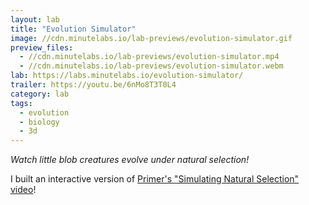 ```yaml
---
layout: lab
title: "Evolution Simulator"
image: //cdn.minutelabs.io/lab-previews/evolution-simulator.gif
preview_files:
  - //cdn.minutelabs.io/lab-previews/evolution-simulator.mp4
  - //cdn.minutelabs.io/lab-previews/evolution-simulator.webm
lab: https://labs.minutelabs.io/evolution-simulator/
trailer: https://youtu.be/6nMo8T3T0L4
category: lab
tags:
  - evolution
  - biology
  - 3d
---
```


*Watch little blob creatures evolve under natural selection!*

I built an interactive version of [Primer's "Simulating Natural Selection" video](https://www.youtube.com/watch?v=0ZGbIKd0XrM)!
